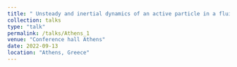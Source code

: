 ```yaml
---
title: " Unsteady and inertial dynamics of an active particle in a fluid."
collection: talks
type: "talk"
permalink: /talks/Athens_1
venue: "Conference hall Athens"
date: 2022-09-13
location: "Athens, Greece"
---
```

